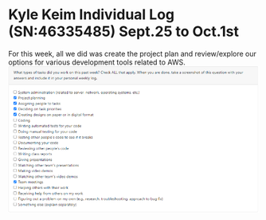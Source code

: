 # Kyle Keim Individual Log (SN:46335485) Sept.25 to Oct.1st
For this week, all we did was create the project plan and review/explore our options for various development tools related to AWS.
![Screenshot 2023-10-01 170049](./screenshots/Kyle_Individual_Log.png)
